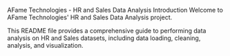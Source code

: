 AFame Technologies - HR and Sales Data Analysis
Introduction
Welcome to AFame Technologies' HR and Sales Data Analysis project. 


This README file provides a comprehensive guide to performing data analysis on HR and Sales datasets, including data loading, cleaning, analysis, and visualization.
